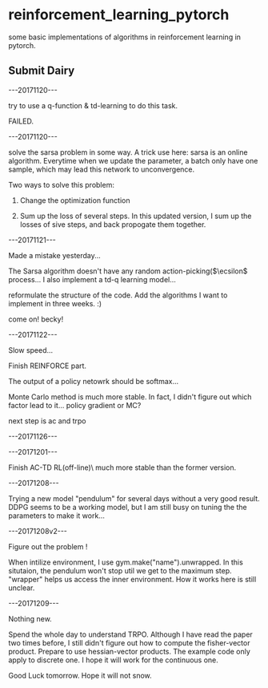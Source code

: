 # reinforcement_learning_pytorch
some basic implementations of algorithms in reinforcement learning in pytorch.



## Submit Dairy

---20171120---

try to use a q-function &  td-learning to do this task. 

FAILED.

---20171120---

solve the sarsa problem in some way.
A trick use here: sarsa is an online algorithm. Everytime when we update the parameter, a batch only have one sample, which may lead this network to unconvergence.

Two ways to solve this problem:

1. Change the optimization function

2. Sum up the loss of several steps. In this updated version, I sum up the losses of sive steps, and back propogate them together.

---20171121---

Made a mistake yesterday...

The Sarsa algorithm doesn't have any random action-picking($\ecsilon$ process...
I also implement a td-q learning model...

reformulate the structure of the code. Add the algorithms I want to implement in three weeks. :) 

come on! becky!

---20171122---

Slow speed...

Finish REINFORCE part.

The output of a policy netowrk should be softmax...

Monte Carlo method is much more stable. In fact, I didn't figure out which factor lead to it... policy gradient or MC?

next step is ac and trpo

---20171126---

---20171201---

Finish AC-TD RL(off-line)\\
much more stable than the former version.


---20171208---

Trying a new model "pendulum" for several days without a very good result. DDPG seems to be a working model, but I am still busy on tuning the the parameters to make it work...

---20171208v2---

Figure out the problem !

When intilize environment, I use gym.make("name").unwrapped. In this situtaion, the pendulum won't stop util we get to the maximum step. "wrapper" helps us access the inner environment. How it works here is still unclear.

---20171209---

Nothing new.

Spend the whole day to understand TRPO. Although I have read the paper two times before, I still didn't figure out how to compute the fisher-vector product. Prepare to use hessian-vector products. The example code only apply to discrete one. I hope it will work for the continuous one.

Good Luck tomorrow. Hope it will not snow.
